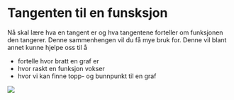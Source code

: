 # Tangenten til en funsksjon

Nå skal lære hva en tangent er og hva tangentene forteller om funksjonen den tangerer. Denne sammenhengen vil du få mye bruk for. Denne vil blant annet kunne hjelpe oss til å 

* fortelle hvor bratt en graf er
* hvor raskt en funksjon vokser
* hvor vi kan finne topp- og bunnpunkt til en graf

![](/bilder/tang)